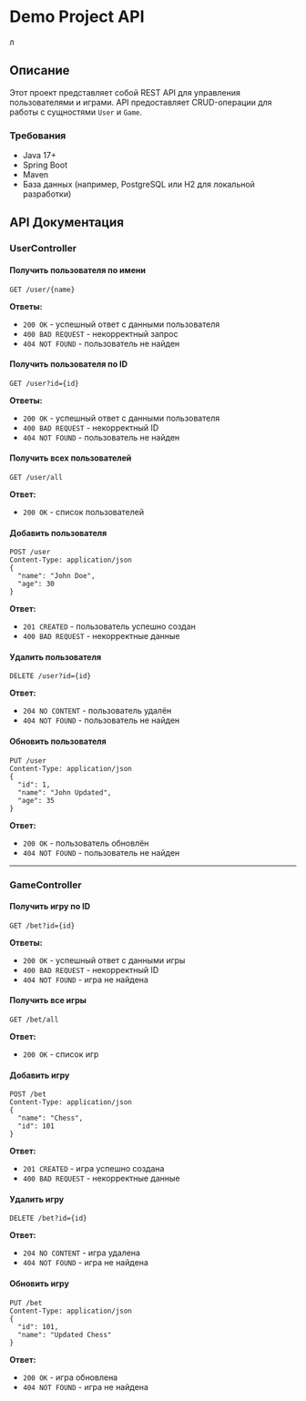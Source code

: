 # Demo Project API
л
## Описание
Этот проект представляет собой REST API для управления пользователями и играми. API предоставляет CRUD-операции для работы с сущностями `User` и `Game`.

### Требования
- Java 17+
- Spring Boot
- Maven
- База данных (например, PostgreSQL или H2 для локальной разработки)

## API Документация

### UserController
#### Получить пользователя по имени
```http
GET /user/{name}
```
**Ответы:**
- `200 OK` - успешный ответ с данными пользователя
- `400 BAD REQUEST` - некорректный запрос
- `404 NOT FOUND` - пользователь не найден

#### Получить пользователя по ID
```http
GET /user?id={id}
```
**Ответы:**
- `200 OK` - успешный ответ с данными пользователя
- `400 BAD REQUEST` - некорректный ID
- `404 NOT FOUND` - пользователь не найден

#### Получить всех пользователей
```http
GET /user/all
```
**Ответ:**
- `200 OK` - список пользователей

#### Добавить пользователя
```http
POST /user
Content-Type: application/json
{
  "name": "John Doe",
  "age": 30
}
```
**Ответ:**
- `201 CREATED` - пользователь успешно создан
- `400 BAD REQUEST` - некорректные данные

#### Удалить пользователя
```http
DELETE /user?id={id}
```
**Ответ:**
- `204 NO CONTENT` - пользователь удалён
- `404 NOT FOUND` - пользователь не найден

#### Обновить пользователя
```http
PUT /user
Content-Type: application/json
{
  "id": 1,
  "name": "John Updated",
  "age": 35
}
```
**Ответ:**
- `200 OK` - пользователь обновлён
- `404 NOT FOUND` - пользователь не найден

---
### GameController
#### Получить игру по ID
```http
GET /bet?id={id}
```
**Ответы:**
- `200 OK` - успешный ответ с данными игры
- `400 BAD REQUEST` - некорректный ID
- `404 NOT FOUND` - игра не найдена

#### Получить все игры
```http
GET /bet/all
```
**Ответ:**
- `200 OK` - список игр

#### Добавить игру
```http
POST /bet
Content-Type: application/json
{
  "name": "Chess",
  "id": 101
}
```
**Ответ:**
- `201 CREATED` - игра успешно создана
- `400 BAD REQUEST` - некорректные данные

#### Удалить игру
```http
DELETE /bet?id={id}
```
**Ответ:**
- `204 NO CONTENT` - игра удалена
- `404 NOT FOUND` - игра не найдена

#### Обновить игру
```http
PUT /bet
Content-Type: application/json
{
  "id": 101,
  "name": "Updated Chess"
}
```
**Ответ:**
- `200 OK` - игра обновлена
- `404 NOT FOUND` - игра не найдена


